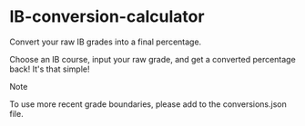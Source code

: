 # IB-conversion-calculator
Convert your raw IB grades into a final percentage.

Choose an IB course, input your raw grade, and get a converted percentage back! It's that simple!

> [!NOTE]
> To use more recent grade boundaries, please add to the conversions.json file.
